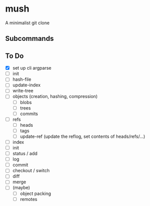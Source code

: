 # mush
A minimalist git clone

## Subcommands

## To Do

- [X] set up cli argparse
- [ ] init
- [ ] hash-file
- [ ] update-index
- [ ] write-tree
- [ ] objects (creation, hashing, compression)
    - [ ] blobs
    - [ ] trees
    - [ ] commits
- [ ] refs
    - [ ] heads
    - [ ] tags
    - [ ] update-ref (update the reflog, set contents of heads/refs/...)
- [ ] index
- [ ] init
- [ ] status / add
- [ ] log
- [ ] commit
- [ ] checkout / switch
- [ ] diff
- [ ] merge
- [ ] (maybe)
    - [ ] object packing
    - [ ] remotes
